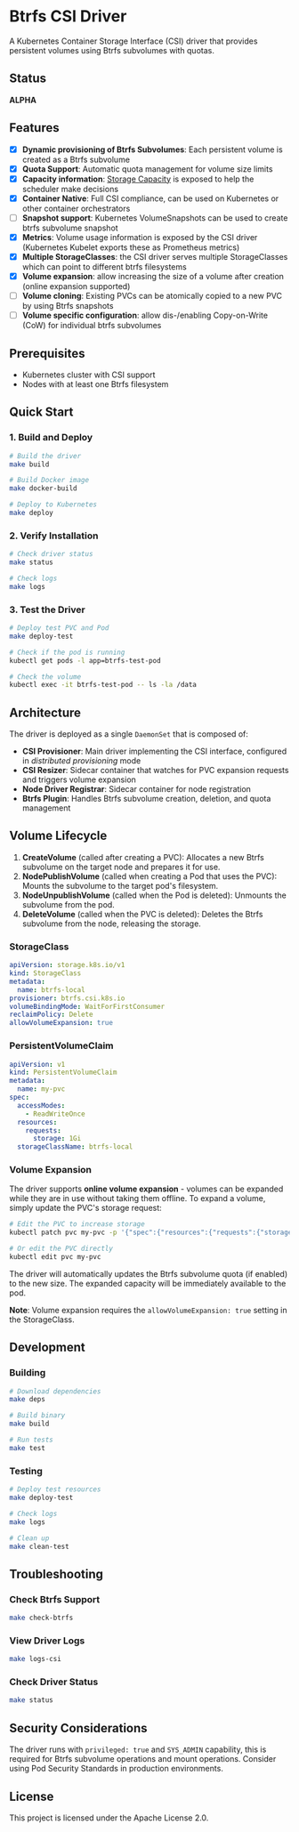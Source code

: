 # Btrfs CSI Driver

A Kubernetes Container Storage Interface (CSI) driver that provides persistent volumes using Btrfs subvolumes with quotas.

## Status

**ALPHA**

## Features

- [x] **Dynamic provisioning of Btrfs Subvolumes**: Each persistent volume is created as a Btrfs subvolume
- [x] **Quota Support**: Automatic quota management for volume size limits
- [x] **Capacity information**: [Storage Capacity](https://kubernetes.io/docs/concepts/storage/storage-capacity/) is exposed to help the scheduler make decisions
- [x] **Container Native**: Full CSI compliance, can be used on Kubernetes or other container orchestrators
- [ ] **Snapshot support**: Kubernetes VolumeSnapshots can be used to create btrfs subvolume snapshot
- [x] **Metrics**: Volume usage information is exposed by the CSI driver (Kubernetes Kubelet exports these as Prometheus metrics)
- [x] **Multiple StorageClasses**: the CSI driver serves multiple StorageClasses which can point to different btrfs filesystems
- [x] **Volume expansion**: allow increasing the size of a volume after creation (online expansion supported)
- [ ] **Volume cloning**: Existing PVCs can be atomically copied to a new PVC by using Btrfs snapshots
- [ ] **Volume specific configuration**: allow dis-/enabling Copy-on-Write (CoW) for individual btrfs subvolumes

## Prerequisites

- Kubernetes cluster with CSI support
- Nodes with at least one Btrfs filesystem

## Quick Start

### 1. Build and Deploy

```bash
# Build the driver
make build

# Build Docker image
make docker-build

# Deploy to Kubernetes
make deploy
```

### 2. Verify Installation

```bash
# Check driver status
make status

# Check logs
make logs
```

### 3. Test the Driver

```bash
# Deploy test PVC and Pod
make deploy-test

# Check if the pod is running
kubectl get pods -l app=btrfs-test-pod

# Check the volume
kubectl exec -it btrfs-test-pod -- ls -la /data
```

## Architecture

The driver is deployed as a single `DaemonSet` that is composed of:

- **CSI Provisioner**: Main driver implementing the CSI interface, configured in *distributed provisioning* mode
- **CSI Resizer**: Sidecar container that watches for PVC expansion requests and triggers volume expansion
- **Node Driver Registrar**: Sidecar container for node registration
- **Btrfs Plugin**: Handles Btrfs subvolume creation, deletion, and quota management

## Volume Lifecycle

1. **CreateVolume** (called after creating a PVC): Allocates a new Btrfs subvolume on the target node and prepares it for use.
2. **NodePublishVolume** (called when creating a Pod that uses the PVC): Mounts the subvolume to the target pod's filesystem.
3. **NodeUnpublishVolume** (called when the Pod is deleted): Unmounts the subvolume from the pod.
4. **DeleteVolume** (called when the PVC is deleted): Deletes the Btrfs subvolume from the node, releasing the storage.

### StorageClass

```yaml
apiVersion: storage.k8s.io/v1
kind: StorageClass
metadata:
  name: btrfs-local
provisioner: btrfs.csi.k8s.io
volumeBindingMode: WaitForFirstConsumer
reclaimPolicy: Delete
allowVolumeExpansion: true
```

### PersistentVolumeClaim

```yaml
apiVersion: v1
kind: PersistentVolumeClaim
metadata:
  name: my-pvc
spec:
  accessModes:
    - ReadWriteOnce
  resources:
    requests:
      storage: 1Gi
  storageClassName: btrfs-local
```

### Volume Expansion

The driver supports **online volume expansion** - volumes can be expanded while they are in use without taking them offline. To expand a volume, simply update the PVC's storage request:

```bash
# Edit the PVC to increase storage
kubectl patch pvc my-pvc -p '{"spec":{"resources":{"requests":{"storage":"2Gi"}}}}'

# Or edit the PVC directly
kubectl edit pvc my-pvc
```

The driver will automatically updates the Btrfs subvolume quota (if enabled) to the new size.
The expanded capacity will be immediately available to the pod.

**Note**: Volume expansion requires the `allowVolumeExpansion: true` setting in the StorageClass.

## Development

### Building

```bash
# Download dependencies
make deps

# Build binary
make build

# Run tests
make test
```

### Testing

```bash
# Deploy test resources
make deploy-test

# Check logs
make logs

# Clean up
make clean-test
```

## Troubleshooting

### Check Btrfs Support

```bash
make check-btrfs
```

### View Driver Logs

```bash
make logs-csi
```

### Check Driver Status

```bash
make status
```

## Security Considerations

The driver runs with `privileged: true` and `SYS_ADMIN` capability, this is required for Btrfs subvolume operations and mount operations.
Consider using Pod Security Standards in production environments.

## License

This project is licensed under the Apache License 2.0.